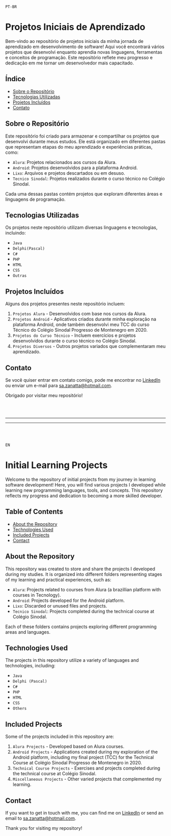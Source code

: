 
``PT-BR``
# Projetos Iniciais de Aprendizado

Bem-vindo ao repositório de projetos iniciais da minha jornada de aprendizado em desenvolvimento de software! Aqui você encontrará vários projetos que desenvolvi enquanto aprendia novas linguagens, ferramentas e conceitos de programação. Este repositório reflete meu progresso e dedicação em me tornar um desenvolvedor mais capacitado.

## Índice
- [Sobre o Repositório](#sobre-o-repositório)
- [Tecnologias Utilizadas](#tecnologias-utilizadas)
- [Projetos Incluídos](#projetos-incluídos)
- [Contato](#contato)

## Sobre o Repositório
Este repositório foi criado para armazenar e compartilhar os projetos que desenvolvi durante meus estudos. Ele está organizado em diferentes pastas que representam etapas do meu aprendizado e experiências práticas, como:

- ``Alura``: Projetos relacionados aos cursos da Alura.
- ``Android``: Projetos desenvolvidos para a plataforma Android.
- ``Lixo``: Arquivos e projetos descartados ou em desuso.
- ``Tecnico Sinodal``: Projetos realizados durante o curso técnico no Colégio Sinodal.

Cada uma dessas pastas contém projetos que exploram diferentes áreas e linguagens de programação.

## Tecnologias Utilizadas
Os projetos neste repositório utilizam diversas linguagens e tecnologias, incluindo:

- ``Java``
- ``Delphi(Pascal)``
- ``C#``
- ``PHP``
- ``HTML``
- ``CSS``
- ``Outras``

## Projetos Incluídos
Alguns dos projetos presentes neste repositório incluem:

1. ``Projetos Alura`` - Desenvolvidos com base nos cursos da Alura.
2. ``Projetos Android`` - Aplicativos criados durante minha exploração na plataforma Android, onde também desenvolvi meu TCC do curso Técnico do Colégio Sinodal Progresso de Montenegro em 2020.
3. ``Projetos do Curso Técnico`` - Incluem exercícios e projetos desenvolvidos durante o curso técnico no Colégio Sinodal.
4. ``Projetos Diversos`` - Outros projetos variados que complementaram meu aprendizado.

## Contato

Se você quiser entrar em contato comigo, pode me encontrar no [LinkedIn](https://www.linkedin.com/in/samuel-zanatta-bb606910b/) ou enviar um e-mail para sa.zanatta@hotmail.com.

Obrigado por visitar meu repositório!

<br>
<br>

****
_______

<br>
<br>

``EN``
# Initial Learning Projects

Welcome to the repository of initial projects from my journey in learning software development! Here, you will find various projects I developed while learning new programming languages, tools, and concepts. This repository reflects my progress and dedication to becoming a more skilled developer.

## Table of Contents
- [About the Repository](#about-the-repository)
- [Technologies Used](#technologies-used)
- [Included Projects](#included-projects)
- [Contact](#contact)

## About the Repository
This repository was created to store and share the projects I developed during my studies. It is organized into different folders representing stages of my learning and practical experiences, such as:

- ``Alura``: Projects related to courses from Alura (a brazillian platform with courses in Tecnology).
- ``Android``: Projects developed for the Android platform.
- ``Lixo``: Discarded or unused files and projects.
- ``Tecnico Sinodal``: Projects completed during the technical course at Colégio Sinodal.

Each of these folders contains projects exploring different programming areas and languages.

## Technologies Used
The projects in this repository utilize a variety of languages and technologies, including:

- ``Java``
- ``Delphi (Pascal)``
- ``C#``
- ``PHP``
- ``HTML``
- ``CSS``
- ``Others``

## Included Projects
Some of the projects included in this repository are:

1. ``Alura Projects`` - Developed based on Alura courses.
2. ``Android Projects`` - Applications created during my exploration of the Android platform, including my final project (TCC) for the Technical Course at Colégio Sinodal Progresso de Montenegro in 2020.
3. ``Technical Course Projects`` - Exercises and projects completed during the technical course at Colégio Sinodal.
4. ``Miscellaneous Projects`` - Other varied projects that complemented my learning.

## Contact

If you want to get in touch with me, you can find me on [LinkedIn](https://www.linkedin.com/in/samuel-zanatta-bb606910b/) or send an email to sa.zanatta@hotmail.com.

Thank you for visiting my repository!

